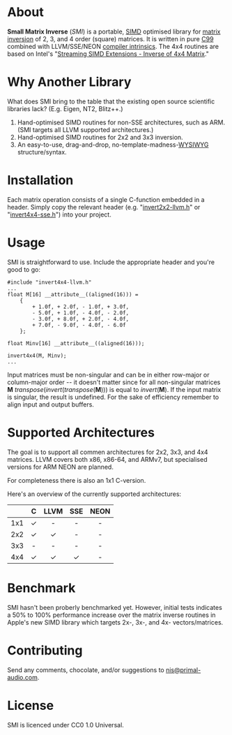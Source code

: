 # About
**Small Matrix Inverse** (*SMI*) is a portable, [SIMD](https://en.wikipedia.org/wiki/SIMD) optimised library for [matrix inversion](https://en.wikipedia.org/wiki/Invertible_matrix) of 2, 3, and 4 order (square) matrices. It is written in pure [C99](https://en.wikipedia.org/wiki/C99) combined with LLVM/SSE/NEON [compiler intrinsics](https://en.wikipedia.org/wiki/Intrinsic_function). The 4x4 routines are based on Intel's "[Streaming SIMD Extensions - Inverse of 4x4 Matrix](ftp://download.intel.com/design/pentiumiii/sml/24504301.pdf)."

# Why Another Library

What does SMI bring to the table that the existing open source scientific libraries lack? (E.g. Eigen, NT2, Blitz++.)

  1. Hand-optimised SIMD routines for non-SSE architectures, such as ARM. (SMI targets all LLVM supported architectures.)
  2. Hand-optimised SIMD routines for 2x2 and 3x3 inversion.
  3. An easy-to-use, drag-and-drop, no-template-madness-[WYSIWYG](https://en.wikipedia.org/wiki/WYSIWYG) structure/syntax.

# Installation
Each matrix operation consists of a single C-function embedded in a header. Simply copy the relevant header (e.g. "[invert2x2-llvm.h](https://github.com/niswegmann/small-matrix-inverse/blob/master/invert2x2_llvm.h)" or "[invert4x4-sse.h](https://github.com/niswegmann/small-matrix-inverse/blob/master/invert4x4_sse.h)") into your project.

# Usage

SMI is straightforward to use. Include the appropriate header and you're good to go:

    #include "invert4x4-llvm.h"
    ...
    float M[16] __attribute__((aligned(16))) =
        {
            + 1.0f, + 2.0f, - 1.0f, + 3.0f,
            - 5.0f, + 1.0f, - 4.0f, - 2.0f,
            - 3.0f, + 8.0f, + 2.0f, - 4.0f,
            + 7.0f, - 9.0f, - 4.0f, - 6.0f
        };
    
    float Minv[16] __attribute__((aligned(16)));
    
    invert4x4(M, Minv);
    ...

Input matrices must be non-singular and can be in either row-major or column-major order -- it doesn't matter since for all non-singular matrices **M** *transpose*(*invert*(*transpose*(**M**))) is equal to *invert*(**M**). If the input matrix is singular, the result is undefined. For the sake of efficiency remember to align input and output buffers.

# Supported Architectures
The goal is to support all commen architectures for 2x2, 3x3, and 4x4 matrices. LLVM covers both x86, x86-64, and ARMv7, but specialised versions for ARM NEON are planned.

For completeness there is also an 1x1 C-version.

Here's an overview of the currently supported architectures:

|     | C     | LLVM  | SSE   | NEON  |
| --: | :---: | :---: | :---: | :---: |
| 1x1 |   ✓   |   -   |   -   |   -   |
| 2x2 |   ✓   |   ✓   |   -   |   -   |
| 3x3 |   -   |   -   |   -   |   -   |
| 4x4 |   ✓   |   ✓   |   ✓   |   -   |

# Benchmark
SMI hasn't been proberly benchmarked yet. However, initial tests indicates a 50% to 100% performance increase over the matrix inverse routines in Apple's new SIMD library which targets 2x-, 3x-, and 4x- vectors/matrices.

# Contributing
Send any comments, chocolate, and/or suggestions to nis@primal-audio.com.

# License
SMI is licenced under CC0 1.0 Universal.
